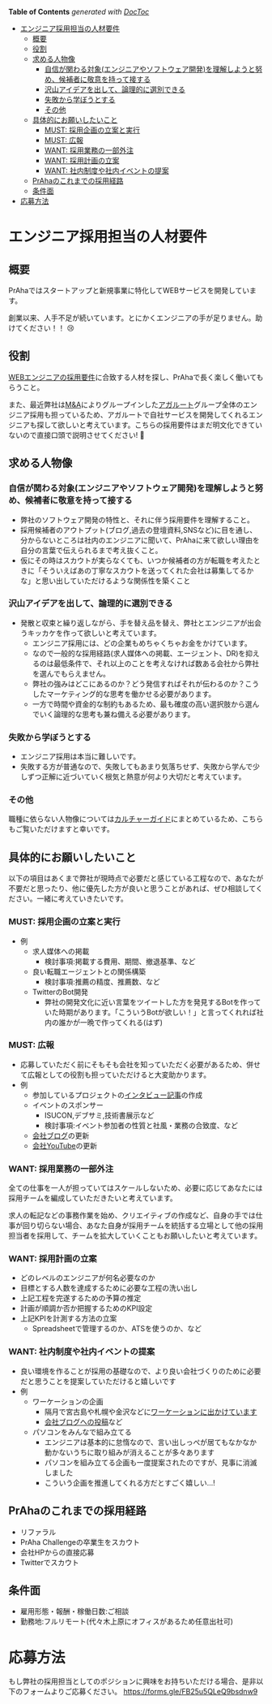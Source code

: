 <!-- START doctoc generated TOC please keep comment here to allow auto update -->
<!-- DON'T EDIT THIS SECTION, INSTEAD RE-RUN doctoc TO UPDATE -->
**Table of Contents**  *generated with [DocToc](https://github.com/thlorenz/doctoc)*

- [エンジニア採用担当の人材要件](#%E3%82%A8%E3%83%B3%E3%82%B8%E3%83%8B%E3%82%A2%E6%8E%A1%E7%94%A8%E6%8B%85%E5%BD%93%E3%81%AE%E4%BA%BA%E6%9D%90%E8%A6%81%E4%BB%B6)
  - [概要](#%E6%A6%82%E8%A6%81)
  - [役割](#%E5%BD%B9%E5%89%B2)
  - [求める人物像](#%E6%B1%82%E3%82%81%E3%82%8B%E4%BA%BA%E7%89%A9%E5%83%8F)
    - [自信が関わる対象(エンジニアやソフトウェア開発)を理解しようと努め、候補者に敬意を持って接する](#%E8%87%AA%E4%BF%A1%E3%81%8C%E9%96%A2%E3%82%8F%E3%82%8B%E5%AF%BE%E8%B1%A1%E3%82%A8%E3%83%B3%E3%82%B8%E3%83%8B%E3%82%A2%E3%82%84%E3%82%BD%E3%83%95%E3%83%88%E3%82%A6%E3%82%A7%E3%82%A2%E9%96%8B%E7%99%BA%E3%82%92%E7%90%86%E8%A7%A3%E3%81%97%E3%82%88%E3%81%86%E3%81%A8%E5%8A%AA%E3%82%81%E5%80%99%E8%A3%9C%E8%80%85%E3%81%AB%E6%95%AC%E6%84%8F%E3%82%92%E6%8C%81%E3%81%A3%E3%81%A6%E6%8E%A5%E3%81%99%E3%82%8B)
    - [沢山アイデアを出して、論理的に選別できる](#%E6%B2%A2%E5%B1%B1%E3%82%A2%E3%82%A4%E3%83%87%E3%82%A2%E3%82%92%E5%87%BA%E3%81%97%E3%81%A6%E8%AB%96%E7%90%86%E7%9A%84%E3%81%AB%E9%81%B8%E5%88%A5%E3%81%A7%E3%81%8D%E3%82%8B)
    - [失敗から学ぼうとする](#%E5%A4%B1%E6%95%97%E3%81%8B%E3%82%89%E5%AD%A6%E3%81%BC%E3%81%86%E3%81%A8%E3%81%99%E3%82%8B)
    - [その他](#%E3%81%9D%E3%81%AE%E4%BB%96)
  - [具体的にお願いしたいこと](#%E5%85%B7%E4%BD%93%E7%9A%84%E3%81%AB%E3%81%8A%E9%A1%98%E3%81%84%E3%81%97%E3%81%9F%E3%81%84%E3%81%93%E3%81%A8)
    - [MUST: 採用企画の立案と実行](#must-%E6%8E%A1%E7%94%A8%E4%BC%81%E7%94%BB%E3%81%AE%E7%AB%8B%E6%A1%88%E3%81%A8%E5%AE%9F%E8%A1%8C)
    - [MUST: 広報](#must-%E5%BA%83%E5%A0%B1)
    - [WANT: 採用業務の一部外注](#want-%E6%8E%A1%E7%94%A8%E6%A5%AD%E5%8B%99%E3%81%AE%E4%B8%80%E9%83%A8%E5%A4%96%E6%B3%A8)
    - [WANT: 採用計画の立案](#want-%E6%8E%A1%E7%94%A8%E8%A8%88%E7%94%BB%E3%81%AE%E7%AB%8B%E6%A1%88)
    - [WANT: 社内制度や社内イベントの提案](#want-%E7%A4%BE%E5%86%85%E5%88%B6%E5%BA%A6%E3%82%84%E7%A4%BE%E5%86%85%E3%82%A4%E3%83%99%E3%83%B3%E3%83%88%E3%81%AE%E6%8F%90%E6%A1%88)
  - [PrAhaのこれまでの採用経路](#praha%E3%81%AE%E3%81%93%E3%82%8C%E3%81%BE%E3%81%A7%E3%81%AE%E6%8E%A1%E7%94%A8%E7%B5%8C%E8%B7%AF)
  - [条件面](#%E6%9D%A1%E4%BB%B6%E9%9D%A2)
- [応募方法](#%E5%BF%9C%E5%8B%9F%E6%96%B9%E6%B3%95)

<!-- END doctoc generated TOC please keep comment here to allow auto update -->

# エンジニア採用担当の人材要件

## 概要
PrAhaではスタートアップと新規事業に特化してWEBサービスを開発しています。

創業以来、人手不足が続いています。とにかくエンジニアの手が足りません。助けてください！！ 😢

## 役割
[WEBエンジニアの採用要件](./採用_WEBエンジニアの採用要件.md)に合致する人材を探し、PrAhaで長く楽しく働いてもらうこと。

また、最近弊社は[M&A](https://batonz.jp/learn/9690/)によりグループインした[アガルート](https://agaroot.co.jp/)グループ全体のエンジニア採用も担っているため、アガルートで自社サービスを開発してくれるエンジニアも探して欲しいと考えています。こちらの採用要件はまだ明文化できていないので直接口頭で説明させてください! 🙏

## 求める人物像
### 自信が関わる対象(エンジニアやソフトウェア開発)を理解しようと努め、候補者に敬意を持って接する
- 弊社のソフトウェア開発の特性と、それに伴う採用要件を理解すること。
- 採用候補者のアウトプット(ブログ,過去の登壇資料,SNSなど)に目を通し、分からないところは社内のエンジニアに聞いて、PrAhaに来て欲しい理由を自分の言葉で伝えられるまで考え抜くこと。
- 仮にその時はスカウトが実らなくても、いつか候補者の方が転職を考えたときに「そういえばあの丁寧なスカウトを送ってくれた会社は募集してるかな」と思い出していただけるような関係性を築くこと

### 沢山アイデアを出して、論理的に選別できる
- 発散と収束と繰り返しながら、手を替え品を替え、弊社とエンジニアが出会うキッカケを作って欲しいと考えています。
  - エンジニア採用には、どの企業もめちゃくちゃお金をかけています。
  - なので一般的な採用経路(求人媒体への掲載、エージェント、DR)を抑えるのは最低条件で、それ以上のことを考えなければ数ある会社から弊社を選んでもらえません。
  - 弊社の強みはどこにあるのか？どう発信すればそれが伝わるのか？こうしたマーケティング的な思考を働かせる必要があります。
  - 一方で時間や資金的な制約もあるため、最も確度の高い選択肢から選んでいく論理的な思考も兼ね備える必要があります。

### 失敗から学ぼうとする
- エンジニア採用は本当に難しいです。
- 失敗する方が普通なので、失敗してもあまり気落ちせず、失敗から学んで少しずつ正解に近づいていく根気と熱意が何より大切だと考えています。

### その他
職種に依らない人物像については[カルチャーガイド](./カルチャーガイド.md)にまとめているため、こちらもご覧いただけますと幸いです。

## 具体的にお願いしたいこと
以下の項目はあくまで弊社が現時点で必要だと感じている工程なので、あなたが不要だと思ったり、他に優先した方が良いと思うことがあれば、ぜひ相談してください。一緒に考えていきたいです。

### MUST: 採用企画の立案と実行
- 例
  - 求人媒体への掲載
    - 検討事項:掲載する費用、期間、撤退基準、など
  - 良い転職エージェントとの関係構築
    - 検討事項:推薦の精度、推薦数、など
  - TwitterのBot開発
    - 弊社の開発文化に近い言葉をツイートした方を発見するBotを作っていた時期があります。「こういうBotが欲しい！」と言ってくれれば社内の誰かが一晩で作ってくれる(はず)

### MUST: 広報
- 応募していただく前にそもそも会社を知っていただく必要があるため、併せて広報としての役割も担っていただけると大変助かります。
- 例
  - 参加しているプロジェクトの[インタビュー記事](https://www.wantedly.com/companies/company_6758968/post_articles/410466)の作成
  - イベントのスポンサー
    - ISUCON,デブサミ,技術書展示など
    - 検討事項:イベント参加者の性質と社風・業務の合致度、など
  - [会社ブログ](https://note.com/prahainc)の更新
  - [会社YouTube](https://www.youtube.com/channel/UCztPaRj4Auk0SgBJeYbjThg)の更新

### WANT: 採用業務の一部外注
全ての仕事を一人が担っていてはスケールしないため、必要に応じてあなたには採用チームを編成していただきたいと考えています。

求人の転記などの事務作業を始め、クリエイティブの作成など、自身の手では仕事が回り切らない場合、あなた自身が採用チームを統括する立場として他の採用担当者を採用して、チームを拡大していくこともお願いしたいと考えています。

### WANT: 採用計画の立案
- どのレベルのエンジニアが何名必要なのか
- 目標とする人数を達成するために必要な工程の洗い出し
- 上記工程を完遂するための予算の推定
- 計画が順調か否か把握するためのKPI設定
- 上記KPIを計測する方法の立案
  - Spreadsheetで管理するのか、ATSを使うのか、など

### WANT: 社内制度や社内イベントの提案
- 良い環境を作ることが採用の基礎なので、より良い会社づくりのために必要だと思うことを提案していただけると嬉しいです
- 例
  - ワーケーションの企画
    - 隔月で宮古島や札幌や金沢などに[ワーケーションに出かけています](https://note.com/prahainc/n/n5d4f162c250e)
    - [会社ブログへの投稿](https://note.com/prahainc/n/n5096a1c91b67)など
  - パソコンをみんなで組み立てる
    - エンジニアは基本的に怠惰なので、言い出しっぺが居てもなかなか動かないうちに取り組みが消えることが多々あります
    - パソコンを組み立てる企画も一度提案されたのですが、見事に消滅しました
    - こういう企画を推進してくれる方だとすごく嬉しい...!

## PrAhaのこれまでの採用経路
- リファラル
- PrAha Challengeの卒業生をスカウト
- 会社HPからの直接応募
- Twitterでスカウト

## 条件面
- 雇用形態・報酬・稼働日数:ご相談
- 勤務地:フルリモート(代々木上原にオフィスがあるため任意出社可)

# 応募方法
もし弊社の採用担当としてのポジションに興味をお持ちいただける場合、是非以下のフォームよりご応募ください。
https://forms.gle/FB25u5QLeQ9bsdnw9
